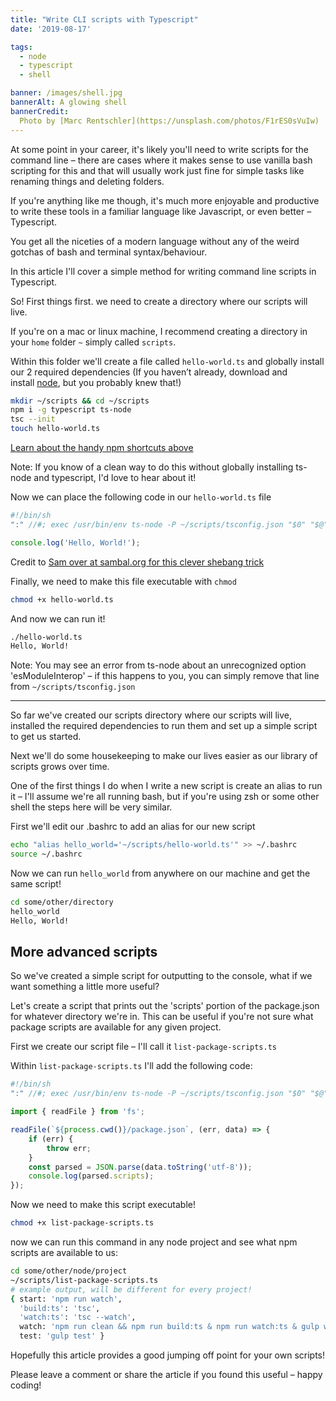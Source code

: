 ```yaml
---
title: "Write CLI scripts with Typescript"
date: '2019-08-17'

tags:
  - node
  - typescript
  - shell

banner: /images/shell.jpg
bannerAlt: A glowing shell
bannerCredit:
  Photo by [Marc Rentschler](https://unsplash.com/photos/F1rES0sVuIw)
---
```


At some point in your career, it's likely you'll need to write scripts for the command line – there are cases where it makes sense to use vanilla bash scripting for this and that will usually work just fine for simple tasks like renaming things and deleting folders.

If you're anything like me though, it's much more enjoyable and productive to write these tools in a familiar language like Javascript, or even better – Typescript.

You get all the niceties of a modern language without any of the weird gotchas of bash and terminal syntax/behaviour.

In this article I'll cover a simple method for writing command line scripts in Typescript.

So! First things first. we need to create a directory where our scripts will live.

If you're on a mac or linux machine, I recommend creating a directory in your `home` folder `~` simply called `scripts`.

Within this folder we'll create a file called `hello-world.ts` and globally install our 2 required dependencies (If you haven’t already, download and install [node](https://nodejs.org/), but you probably knew that!)

```bash
mkdir ~/scripts && cd ~/scripts
npm i -g typescript ts-node
tsc --init
touch hello-world.ts
```

[Learn about the handy npm shortcuts above](https://codinal.co/npm-tips-and-tricks-to-make-your-life-easier/)

Note: If you know of a clean way to do this without
globally installing ts-node and typescript, I'd love to hear about it!

Now we can place the following code in our `hello-world.ts` file

```typescript
#!/bin/sh
":" //#; exec /usr/bin/env ts-node -P ~/scripts/tsconfig.json "$0" "$@"

console.log('Hello, World!');
```

Credit to [Sam over at sambal.org for this clever shebang trick](http://sambal.org/2014/02/passing-options-node-shebang-line/)

Finally, we need to make this file executable with `chmod`

```bash
chmod +x hello-world.ts
```

And now we can run it!

```bash
./hello-world.ts
Hello, World!
```

Note: You may see an error from ts-node about an unrecognized
option 'esModuleInterop' – if this happens to you, you can simply
remove that line from `~/scripts/tsconfig.json`

* * *

So far we've created our scripts directory where our scripts will live, installed the required dependencies to run them and set up a simple script to get us started.

Next we'll do some housekeeping to make our lives easier as our library of scripts grows over time.

One of the first things I do when I write a new script is create an alias to run it – I'll assume we're all running bash, but if you're using zsh or some other shell the steps here will be very similar.

First we'll edit our .bashrc to add an alias for our new script

```bash
echo "alias hello_world='~/scripts/hello-world.ts'" >> ~/.bashrc
source ~/.bashrc
```

Now we can run `hello_world` from anywhere on our machine and get the same script!

```bash
cd some/other/directory
hello_world
Hello, World!
```

## More advanced scripts

So we've created a simple script for outputting to the console, what if we want something a little more useful?

Let's create a script that prints out the 'scripts' portion of the package.json for whatever directory we're in. This can be useful if you're not sure what package scripts are available for any given project.

First we create our script file – I'll call it `list-package-scripts.ts`

Within `list-package-scripts.ts` I'll add the following code:

```typescript
#!/bin/sh
":" //#; exec /usr/bin/env ts-node -P ~/scripts/tsconfig.json "$0" "$@"

import { readFile } from 'fs';

readFile(`${process.cwd()}/package.json`, (err, data) => {
    if (err) {
        throw err;
    }
    const parsed = JSON.parse(data.toString('utf-8'));
    console.log(parsed.scripts);
});

```

Now we need to make this script executable!

```bash
chmod +x list-package-scripts.ts
```

now we can run this command in any node project and see what npm scripts are available to us:

```bash
cd some/other/node/project
~/scripts/list-package-scripts.ts
# example output, will be different for every project!
{ start: 'npm run watch',
  'build:ts': 'tsc',
  'watch:ts': 'tsc --watch',
  watch: 'npm run clean && npm run build:ts & npm run watch:ts & gulp watch & wait',
  test: 'gulp test' }

```

Hopefully this article provides a good jumping off point for your own scripts!

Please leave a comment or share the article if you found this useful – happy coding!
